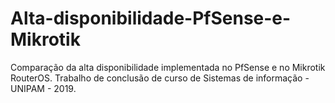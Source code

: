 # Alta-disponibilidade-PfSense-e-Mikrotik
Comparação da alta disponibilidade implementada no PfSense e no Mikrotik RouterOS. Trabalho de conclusão de curso de Sistemas de informação - UNIPAM - 2019.

